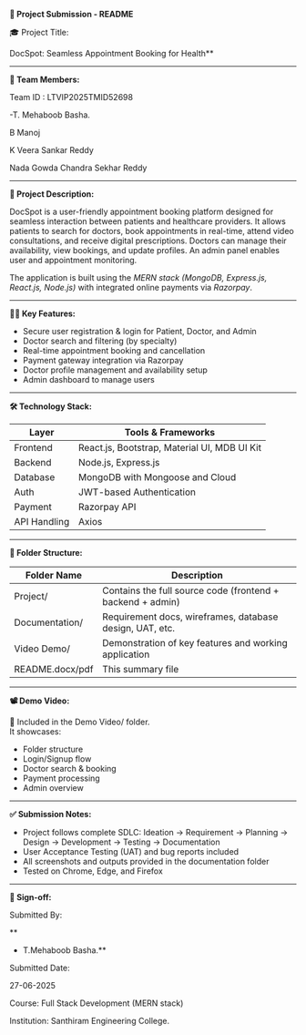 **📘 Project Submission - README**

🎓 Project Title:

DocSpot: Seamless Appointment Booking for Health**

---
**👥 Team Members:**

Team ID : LTVIP2025TMID52698

-T. Mehaboob Basha.

B Manoj

K Veera Sankar Reddy

Nada Gowda Chandra Sekhar Reddy




---
**📝 Project Description:**

DocSpot is a user-friendly appointment booking platform designed for seamless interaction between patients and healthcare providers. It allows patients to search for doctors, book appointments in real-time, attend video consultations, and receive digital prescriptions. Doctors can manage their availability, view bookings, and update profiles. An admin panel enables user and appointment monitoring.

The application is built using the *MERN stack (MongoDB, Express.js, React.js, Node.js)* with integrated online payments via *Razorpay*.

---

  **🧑‍⚕ Key Features:**
  
- Secure user registration & login for Patient, Doctor, and Admin
- Doctor search and filtering (by specialty)
- Real-time appointment booking and cancellation
- Payment gateway integration via Razorpay
- Doctor profile management and availability setup
- Admin dashboard to manage users

---

**🛠 Technology Stack:**

| Layer        | Tools & Frameworks                         |
|--------------|--------------------------------------------|
| Frontend     | React.js, Bootstrap, Material UI, MDB UI Kit
| Backend      | Node.js, Express.js                        |
| Database     | MongoDB with Mongoose   and Cloud          
| Auth         | JWT-based Authentication                   |
| Payment      | Razorpay API                               |
| API Handling | Axios                                      |

---

**📁 Folder Structure:**

| Folder Name        | Description                                                |
|--------------------|------------------------------------------------------------|
| Project/         | Contains the full source code (frontend + backend + admin) 
| Documentation/   | Requirement docs, wireframes, database design, UAT, etc.   |
| Video Demo/      | Demonstration of key features and working application      |
| README.docx/pdf  | This summary file                                          |

---

**📽 Demo Video:**

📁 Included in the Demo Video/ folder.  
It showcases:
- Folder structure
- Login/Signup flow  
- Doctor search & booking  
- Payment processing  
- Admin overview

---

**✅ Submission Notes:**

- Project follows complete SDLC: Ideation → Requirement → Planning → Design → Development → Testing → Documentation
- User Acceptance Testing (UAT) and bug reports included
- All screenshots and outputs provided in the documentation folder
- Tested on Chrome, Edge, and Firefox

---

**🔏 Sign-off:**

Submitted By:

**
- T.Mehaboob Basha.**

Submitted Date:

27-06-2025

Course: Full Stack Development (MERN stack) 

Institution: Santhiram Engineering College. 
